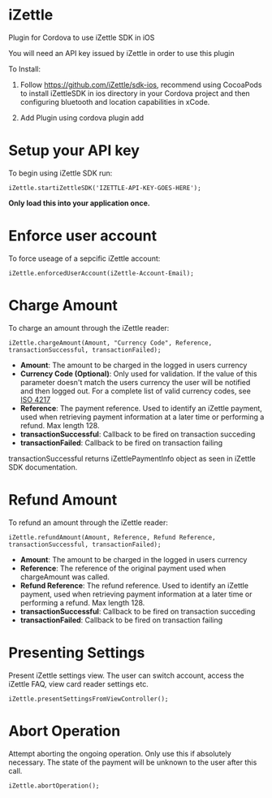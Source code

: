 # iZettle

Plugin for Cordova to use iZettle SDK in iOS

You will need an API key issued by iZettle in order to use this plugin

To Install:

1. Follow https://github.com/iZettle/sdk-ios, recommend using CocoaPods to install iZettleSDK in ios directory in your Cordova project and then configuring bluetooth and location capabilities in xCode.

2. Add Plugin using cordova plugin add

# Setup your API key

To begin using iZettle SDK run:

	iZettle.startiZettleSDK('IZETTLE-API-KEY-GOES-HERE');
	
**Only load this into your application once.**

# Enforce user account

To force useage of a sepcific iZettle account:

	iZettle.enforcedUserAccount(iZettle-Account-Email);

# Charge Amount

To charge an amount through the iZettle reader:

	iZettle.chargeAmount(Amount, "Currency Code", Reference, transactionSuccessful, transactionFailed);

- **Amount**: The amount to be charged in the logged in users currency
- **Currency Code (Optional)**: Only used for validation. If the value of this parameter doesn't match the users currency the user will be notified and then logged out. For a complete list of valid currency codes, see [ISO 4217](http://www.xe.com/iso4217.php)
- **Reference**: The payment reference. Used to identify an iZettle payment, used when retrieving payment information at a later time or performing a refund. Max length 128.
- **transactionSuccessful**: Callback to be fired on transaction succeding
- **transactionFailed**: Callback to be fired on transaction failing

transactionSuccessful returns iZettlePaymentInfo object as seen in iZettle SDK documentation.

# Refund Amount

To refund an amount through the iZettle reader:

	iZettle.refundAmount(Amount, Reference, Refund Reference, transactionSuccessful, transactionFailed);

- **Amount**: The amount to be charged in the logged in users currency
- **Reference**: The reference of the original payment used when chargeAmount was called.
- **Refund Reference**: The refund reference. Used to identify an iZettle payment, used when retrieving payment information at a later time or performing a refund. Max length 128.
- **transactionSuccessful**: Callback to be fired on transaction succeding
- **transactionFailed**: Callback to be fired on transaction failing

# Presenting Settings

Present iZettle settings view. The user can switch account, access the iZettle FAQ, view card reader settings etc.

	iZettle.presentSettingsFromViewController();
	
# Abort Operation

Attempt aborting the ongoing operation. Only use this if absolutely necessary. The state of the payment will be unknown to the user after this call.

	iZettle.abortOperation();